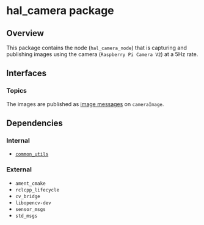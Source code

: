 # hal_camera package

## Overview

This package contains the node (`hal_camera_node`) that is capturing and publishing images using the camera (`Raspberry Pi Camera V2`) at a 5Hz rate. 

## Interfaces

### Topics

The images are published as [image messages](https://github.com/ros2/common_interfaces/blob/humble/sensor_msgs/msg/Image.msg) on `cameraImage`.

## Dependencies

### Internal

- [`common_utils`](../../utils/common_utils/README.md)

### External

- `ament_cmake`
- `rclcpp_lifecycle`
- `cv_bridge`
- `libopencv-dev`
- `sensor_msgs`
- `std_msgs`
